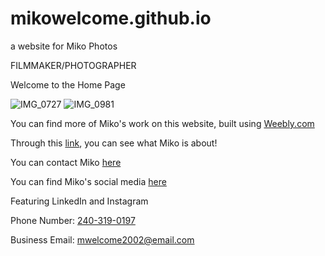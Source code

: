 # mikowelcome.github.io
a website for Miko Photos

FILMMAKER/PHOTOGRAPHER

Welcome to the Home Page


![IMG_0727](https://user-images.githubusercontent.com/83468006/117556087-283f7480-b033-11eb-8d19-c349617fbdbc.jpeg)
![IMG_0981](https://user-images.githubusercontent.com/83468006/117556088-2970a180-b033-11eb-9743-cf01a9cac529.jpeg)

You can find more of Miko's work on this website, built using [Weebly.com](https://mikophotos.weebly.com/)

Through this [link](https://mikophotos.weebly.com/about.html), you can see what Miko is about!

You can contact Miko [here](https://mikophotos.weebly.com/contact.html)

You can find Miko's social media [here](https://mikophotos.weebly.com/contact.html)

Featuring LinkedIn and Instagram

Phone Number: [240-319-0197](240-319-0197)

Business Email: [mwelcome2002@email.com](mwelcome2002@email.com)
